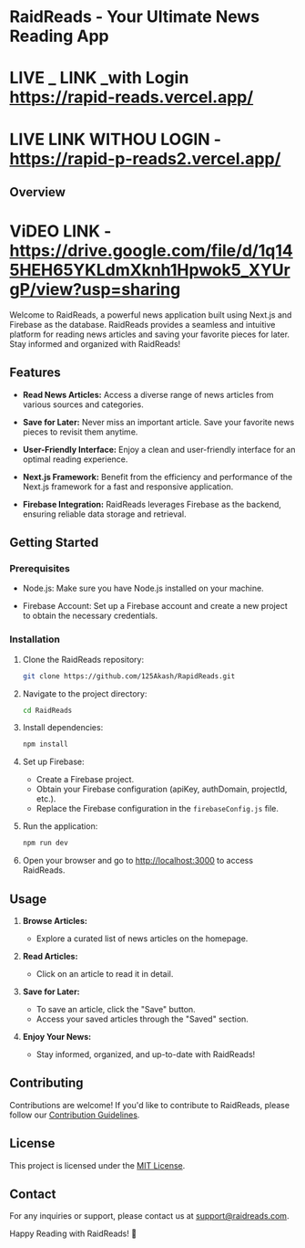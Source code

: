 # RaidReads - Your Ultimate News Reading App




# LIVE _ LINK _with Login      https://rapid-reads.vercel.app/ 


# LIVE LINK WITHOU LOGIN -   https://rapid-p-reads2.vercel.app/







## Overview

 # ViDEO LINK - https://drive.google.com/file/d/1q145HEH65YKLdmXknh1Hpwok5_XYUrgP/view?usp=sharing

Welcome to RaidReads, a powerful news application built using Next.js and Firebase as the database. RaidReads provides a seamless and intuitive platform for reading news articles and saving your favorite pieces for later. Stay informed and organized with RaidReads!

## Features

- **Read News Articles:** Access a diverse range of news articles from various sources and categories.
  
- **Save for Later:** Never miss an important article. Save your favorite news pieces to revisit them anytime.
  
- **User-Friendly Interface:** Enjoy a clean and user-friendly interface for an optimal reading experience.

- **Next.js Framework:** Benefit from the efficiency and performance of the Next.js framework for a fast and responsive application.

- **Firebase Integration:** RaidReads leverages Firebase as the backend, ensuring reliable data storage and retrieval.

## Getting Started

### Prerequisites

- Node.js: Make sure you have Node.js installed on your machine.
  
- Firebase Account: Set up a Firebase account and create a new project to obtain the necessary credentials.

### Installation

1. Clone the RaidReads repository:

   ```bash
   git clone https://github.com/125Akash/RapidReads.git
   ```

2. Navigate to the project directory:

   ```bash
   cd RaidReads
   ```

3. Install dependencies:

   ```bash
   npm install
   ```

4. Set up Firebase:

   - Create a Firebase project.
   - Obtain your Firebase configuration (apiKey, authDomain, projectId, etc.).
   - Replace the Firebase configuration in the `firebaseConfig.js` file.

5. Run the application:

   ```bash
   npm run dev
   ```

6. Open your browser and go to [http://localhost:3000](http://localhost:3000) to access RaidReads.

## Usage

1. **Browse Articles:**
   - Explore a curated list of news articles on the homepage.

2. **Read Articles:**
   - Click on an article to read it in detail.

3. **Save for Later:**
   - To save an article, click the "Save" button.
   - Access your saved articles through the "Saved" section.

4. **Enjoy Your News:**
   - Stay informed, organized, and up-to-date with RaidReads!

## Contributing

Contributions are welcome! If you'd like to contribute to RaidReads, please follow our [Contribution Guidelines](CONTRIBUTING.md).

## License

This project is licensed under the [MIT License](LICENSE).

## Contact

For any inquiries or support, please contact us at [support@raidreads.com](mailto:support@raidreads.com).

Happy Reading with RaidReads! 📰
